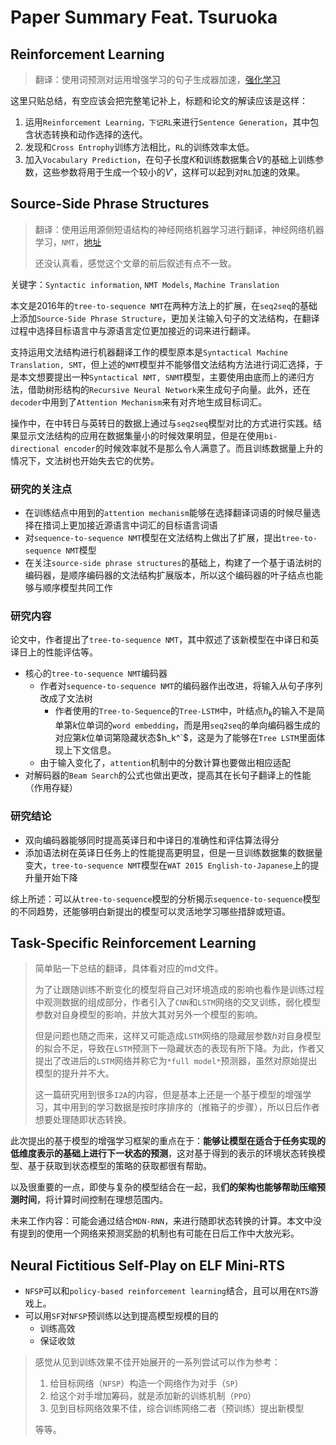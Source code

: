 # Paper Summary Feat. Tsuruoka

## Reinforcement Learning

> 翻译：使用词预测对运用增强学习的句子生成器加速，[强化学习](https://blog.csdn.net/coffee_cream/article/details/57085729)

这里只贴总结，有空应该会把完整笔记补上，标题和论文的解读应该是这样：

1. 运用`Reinforcement Learning，下记RL`来进行`Sentence Generation`，其中包含状态转换和动作选择的迭代。
2. 发现和`Cross Entrophy`训练方法相比，`RL`的训练效率太低。
3. 加入`Vocabulary Prediction`，在句子长度$K$和训练数据集合$V$的基础上训练参数，这些参数将用于生成一个较小的$V'$，这样可以起到对`RL`加速的效果。

## Source-Side Phrase Structures

> 翻译：使用运用源侧短语结构的神经网络机器学习进行翻译，神经网络机器学习，`NMT`，[地址](https://blog.csdn.net/antkillerfarm/article/details/77633782)
>
> 还没认真看，感觉这个文章的前后叙述有点不一致。

关键字：`Syntactic information`, `NMT Models`, `Machine Translation`

本文是2016年的`tree-to-sequence NMT`在两种方法上的扩展，在`seq2seq`的基础上添加`Source-Side Phrase Structure`，更加关注输入句子的文法结构，在翻译过程中选择目标语言中与源语言定位更加接近的词来进行翻译。

支持运用文法结构进行机器翻译工作的模型原本是`Syntactical Machine Translation, SMT`，但上述的`NMT`模型并不能够借文法结构方法进行词汇选择，于是本文想要提出一种`Syntactical NMT, SNMT`模型，主要使用由底而上的递归方法，借助树形结构的`Recursive Neural Network`来生成句子向量。此外，还在`decoder`中用到了`Attention Mechanism`来有对齐地生成目标词汇。

操作中，在中转日与英转日的数据上通过与`seq2seq`模型对比的方式进行实践。结果显示文法结构的应用在数据集量小的时候效果明显，但是在使用`bi-directional encoder`的时候效率就不是那么令人满意了。而且训练数据量上升的情况下，文法树也开始失去它的优势。

### 研究的关注点

- 在训练结点中用到的`attention mechanism`能够在选择翻译词语的时候尽量选择在措词上更加接近源语言中词汇的目标语言词语
- 对`sequence-to-sequence NMT`模型在文法结构上做出了扩展，提出`tree-to-sequence NMT`模型
- 在关注`source-side phrase structures`的基础上，构建了一个基于语法树的编码器，是顺序编码器的文法结构扩展版本，所以这个编码器的叶子结点也能够与顺序模型共同工作

### 研究内容

论文中，作者提出了`tree-to-sequence NMT`，其中叙述了该新模型在中译日和英译日上的性能评估等。

- 核心的`tree-to-sequence NMT`编码器
  - 作者对`sequence-to-sequence NMT`的编码器作出改进，将输入从句子序列改成了文法树
    - 作者使用的`Tree-to-Sequence`的`Tree-LSTM`中，叶结点$h_k$的输入不是简单第$k$位单词的`word embedding`，而是用`seq2seq`的单向编码器生成的对应第$k$位单词第隐藏状态$h_k^`$，这是为了能够在`Tree LSTM`里面体现上下文信息。
  - 由于输入变化了，`attention`机制中的分数计算也要做出相应适配
- 对解码器的`Beam Search`的公式也做出更改，提高其在长句子翻译上的性能（作用存疑）

### 研究结论

- 双向编码器能够同时提高英译日和中译日的准确性和评估算法得分
- 添加语法树在英译日任务上的性能提高更明显，但是一旦训练数据集的数据量变大，`tree-to-sequence NMT`模型在`WAT 2015 English-to-Japanese`上的提升量开始下降

综上所述：可以从`tree-to-sequence`模型的分析揭示`sequence-to-sequence`模型的不同趋势，还能够明白新提出的模型可以灵活地学习哪些措辞或短语。

## Task-Specific Reinforcement Learning

> 简单贴一下总结的翻译，具体看对应的md文件。
>
> 为了让跟随训练不断变化的模型将自己对环境造成的影响也看作是训练过程中观测数据的组成部分，作者引入了`CNN`和`LSTM`网络的交叉训练，弱化模型参数对自身模型的影响，并放大其对另外一个模型的影响。
>
> 但是问题也随之而来，这样又可能造成`LSTM`网络的隐藏层参数$h$对自身模型的拟合不足，导致在`LSTM`预测下一隐藏状态的表现有所下降。为此，作者又提出了改进后的`LSTM`网络并称它为`*full model*`预测器，虽然对原始提出模型的提升并不大。
>
> 这一篇研究用到很多`I2A`的内容，但是基本上还是一个基于模型的增强学习，其中用到的学习数据是按时序排序的（推箱子的步骤），所以日后作者想要处理随即状态转换。

此次提出的基于模型的增强学习框架的重点在于：**能够让模型在适合于任务实现的低维度表示的基础上进行下一状态的预测**，这对基于得到的表示的环境状态转换模型、基于获取到状态模型的策略的获取都很有帮助。

以及很重要的一点，即使与复杂的模型结合在一起，我**们的架构也能够帮助压缩预测时间**，将计算时间控制在理想范围内。

未来工作内容：可能会通过结合`MDN-RNN`，来进行随即状态转换的计算。本文中没有提到的使用一个网络来预测奖励的机制也有可能在日后工作中大放光彩。

## Neural Fictitious Self-Play on ELF Mini-RTS

- `NFSP`可以和`policy-based reinforcement learning`结合，且可以用在`RTS`游戏上。
- 可以用`SF`对`NFSP`预训练以达到提高模型规模的目的
  - 训练高效
  - 保证收敛

> 感觉从见到训练效果不佳开始展开的一系列尝试可以作为参考：
>
> 1. 给目标网络（`NFSP`）构造一个网络作为对手（`SP`）
> 2. 给这个对手增加筹码，就是添加新的训练机制（`PPO`）
> 3. 见到目标网络效果不佳，综合训练网络二者（预训练）提出新模型
>
> 等等。